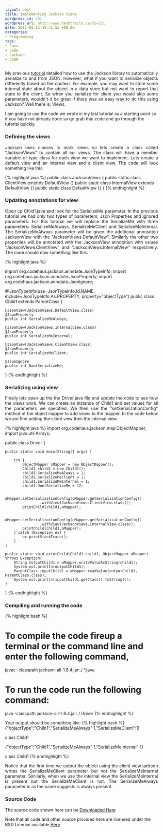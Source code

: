 ```yaml
--- 
layout: post
title: Implementing Jackson Views
wordpress_id: 231
wordpress_url: http://www.techtraits.ca/?p=231
date: 2011-08-12 19:42:53 +00:00
categories: 
- Programming
tags:
- Java
- code
- Jackson
- JSON
---
```

<p style="text-align: justify;">My previous <a href="/Programming/2011/07/27/polymorphic-json-serialization-using-jackson">tutorial</a> detailed how to use the Jackson library to automatically serialize to and from JSON. However, what if you want to serialize objects differently based on the context. For example, you may want to store some internal state about the object in a data store but not want to report that state to the client. So when you serialize for client you would skip some parameters, wouldn't it be great if there was an easy way to do this using Jackson? Well there is, Views.</p>

I am going to use the code we wrote in my last tutorial as a starting point so if you have not already done so go grab that code and go through the tutorial quickly.

<!--more-->

<h3>Defining the views</h3>

<p style="text-align: justify;">Jackson uses classes to mark views so lets create a class called "JacksonViews" to contain all our views. The class will have a member variable of type class for each view we want to implement. Lets create a default view and an internal view and a client view. The code will look something like this:</p>


{% highlight java %}
public class JacksonViews {
	public static class ClientView extends DefaultView {}
	public static class InternalView extends DefaultView {}
	public static class DefaultView {}
}
{% endhighlight %}
&nbsp;

<h3>Updating annotations for view</h3>

<p style="text-align: justify;">Open up Child1.java and look for the SerializeMe parameter. In the previous tutorial we had only two types of parameters; Json Properties and ignored parameters. For this tutorial we will replace the SerializeMe with three parameters: SerializeMeAlways, SerializeMeClient and SerializeMeInternal. The SerializeMeAlways parameter will be given the additional annotation JacksonView with the "JacksonViews.DefaultView". Similarly the other two properties will be annotated with the JacksonView annotation with values "JacksonViews.ClientView" and "JacksonViews.InternalView" respectively. The code should now something like this.</p>


{% highlight java %}

import org.codehaus.jackson.annotate.JsonTypeInfo;
import org.codehaus.jackson.annotate.JsonProperty;
import org.codehaus.jackson.annotate.JsonIgnore;

@JsonTypeInfo(use=JsonTypeInfo.Id.NAME, include=JsonTypeInfo.As.PROPERTY, property="objectType")
public class Child1 extends ParentClass {

    @JsonView(JacksonViews.DefaultView.class)
	@JsonProperty
	public int SerializeMeAlways;

    @JsonView(JacksonViews.InternalView.class)
    @JsonProperty
    public int SerializeMeInternal;

    @JsonView(JacksonViews.ClientView.class)
    @JsonProperty
	public int SerializeMeClient;

	@JsonIgnore
	public int DontSerializeMe;
}
{% endhighlight %}
&nbsp;

<h3>Serializing using view</h3>

<p style="text-align: justify;">Finally lets open up the the Driver.java file and update the code to see how the views work. We can create an instance of Child1 and set values for all the parameters we specified. We then use the "setSerializationConfig" method of the object mapper to add views to the mapper. In the code below we are first adding the client view then the internal view.</p>


{% highlight java %}
import org.codehaus.jackson.map.ObjectMapper;
import java.util.Arrays;

public class Driver {

	public static void main(String[] args) {

		try {
			ObjectMapper oMapper = new ObjectMapper();
			Child1 child1 = new Child1();
			child1.SerializeMeAlways = 1;
			child1.SerializeMeClient = 1;
			child1.SerializeMeInternal = 1;
			child1.DontSerializeMe = 12;

			oMapper.setSerializationConfig(oMapper.getSerializationConfig()
					.withView(JacksonViews.ClientView.class));
			printChild(child1,oMapper); 

			oMapper.setSerializationConfig(oMapper.getSerializationConfig()
					.withView(JacksonViews.InternalView.class));
			printChild(child1,oMapper); 
		} catch (Exception ex) {
			ex.printStackTrace();
		}
	}

	public static void printChild(Child1 child1, ObjectMapper oMapper) throws Exception{
		String outputChild1 = oMapper.writeValueAsString(child1);
		System.out.println(outputChild1);
		ParentClass inputChild1 = oMapper.readValue(outputChild1, ParentClass.class);
		System.out.println(inputChild1.getClass().toString());
	}
}
{% endhighlight %}
&nbsp;


<h3>Compiling and running the code</h3>

{% highlight bash %}
# To compile the code fireup a terminal or the command line and enter the following command,
javac -classpath jackson-all-1.8.4.jar:./ *.java

# To run the code run the following command:

java -classpath jackson-all-1.8.4.jar:./ Driver
{% endhighlight %}
&nbsp;

Your output should be something like:
{% highlight bash %}
{"objectType":"Child1","SerializeMeAlways":1,"SerializeMeClient":1}

class Child1

{"objectType":"Child1","SerializeMeAlways":1,"SerializeMeInternal":1}

class Child1
{% endhighlight %}
&nbsp;


<p style="text-align: justify;">Notice that the first time we output the object using the client view jackson writes the SerializeMeClient parameter but not the SerializeMeInternal parameter. Similarly, when we use the internal view the SerializeMeInternal is present but the SerializeMeClient is not. The SerializeMeAlways parameter is as the name suggests is always present.</p>



<h3>Source Code</h3>

<p style="text-align: justify;">The source code shown here can be <a href="http://www.techtraits.ca/wp-content/uploads/2011/08/jackson_views.zip">Downloaded Here</a></p> Note that all code and other source provided here are licensed under the BSD License available <a href='http://www.techtraits.ca/wp-content/uploads/2011/11/Licensing.txt'>Here</a>. 

